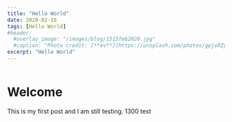 ```yaml
---
title: "Hello World"
date: 2020-02-16
tags: [Hello World]
#header:
  #overlay_image: "/images/blog/1515feb2020.jpg"
  #caption: "Photo credit: [**ev**](https://unsplash.com/photos/gpjvRZyavZc)"
excerpt: "Hello World"
---
```


<figure style="width: 30%" class="align-right">
  <img src="{{ site.url }}{{ site.baseurl }}https://imgs.xkcd.com/comics/machine_learning_captcha.png" alt="">
</figure>

# Welcome

This is my first post and I am still testing.  1300 test
